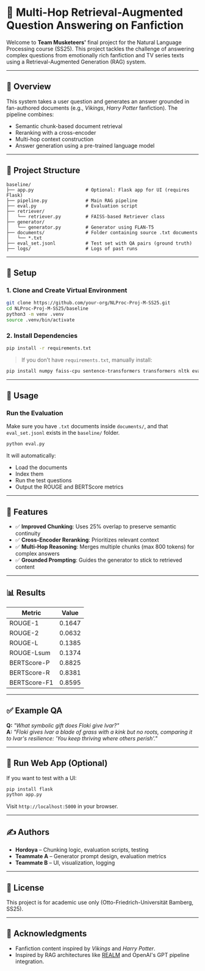 # 🧠 Multi-Hop Retrieval-Augmented Question Answering on Fanfiction

Welcome to **Team Musketeers'** final project for the Natural Language Processing course (SS25). This project tackles the challenge of answering complex questions from emotionally rich fanfiction and TV series texts using a Retrieval-Augmented Generation (RAG) system.

---

## 📌 Overview

This system takes a user question and generates an answer grounded in fan-authored documents (e.g., *Vikings*, *Harry Potter* fanfiction). The pipeline combines:

- Semantic chunk-based document retrieval
- Reranking with a cross-encoder
- Multi-hop context construction
- Answer generation using a pre-trained language model

---

## 📁 Project Structure

```
baseline/
├── app.py                   # Optional: Flask app for UI (requires Flask)
├── pipeline.py              # Main RAG pipeline
├── eval.py                  # Evaluation script
├── retriever/
│   └── retriever.py         # FAISS-based Retriever class
├── generator/
│   └── generator.py         # Generator using FLAN-T5
├── documents/               # Folder containing source .txt documents
│   └── *.txt
├── eval_set.jsonl           # Test set with QA pairs (ground truth)
├── logs/                    # Logs of past runs
```

---

## 🔧 Setup

### 1. Clone and Create Virtual Environment
```bash
git clone https://github.com/your-org/NLProc-Proj-M-SS25.git
cd NLProc-Proj-M-SS25/baseline
python3 -m venv .venv
source .venv/bin/activate
```

### 2. Install Dependencies
```bash
pip install -r requirements.txt
```

> If you don’t have `requirements.txt`, manually install:
```bash
pip install numpy faiss-cpu sentence-transformers transformers nltk evaluate bert-score rouge-score flask
```

---

## 📜 Usage

### Run the Evaluation

Make sure you have `.txt` documents inside `documents/`, and that `eval_set.jsonl` exists in the `baseline/` folder.

```bash
python eval.py
```

It will automatically:
- Load the documents
- Index them
- Run the test questions
- Output the ROUGE and BERTScore metrics

---

## 🧠 Features

- ✅ **Improved Chunking**: Uses 25% overlap to preserve semantic continuity
- ✅ **Cross-Encoder Reranking**: Prioritizes relevant context
- ✅ **Multi-Hop Reasoning**: Merges multiple chunks (max 800 tokens) for complex answers
- ✅ **Grounded Prompting**: Guides the generator to stick to retrieved content

---

## 📊 Results

| Metric      | Value    |
|-------------|----------|
| ROUGE-1     | 0.1647   |
| ROUGE-2     | 0.0632   |
| ROUGE-L     | 0.1385   |
| ROUGE-Lsum  | 0.1374   |
| BERTScore-P | 0.8825   |
| BERTScore-R | 0.8381   |
| BERTScore-F1| 0.8595   |

---

## ✅ Example QA

**Q:** *"What symbolic gift does Floki give Ivar?"*  
**A:** *"Floki gives Ivar a blade of grass with a kink but no roots, comparing it to Ivar's resilience: 'You keep thriving where others perish'."*

---

## 🚀 Run Web App (Optional)
If you want to test with a UI:
```bash
pip install flask
python app.py
```
Visit `http://localhost:5000` in your browser.

---

## ✍️ Authors

- **Hordoya** – Chunking logic, evaluation scripts, testing
- **Teammate A** – Generator prompt design, evaluation metrics
- **Teammate B** – UI, visualization, logging

---

## 📜 License

This project is for academic use only (Otto-Friedrich-Universität Bamberg, SS25).

---

## 📎 Acknowledgments

- Fanfiction content inspired by *Vikings* and *Harry Potter*.
- Inspired by RAG architectures like [REALM](https://arxiv.org/abs/2002.08909) and OpenAI's GPT pipeline integration.
